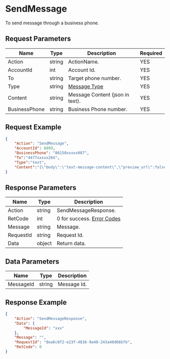 # SendMessage
To send message through a business phone.  
## Request Parameters
| Name          | Type   | Description                                | Required |
| ------------- | ------ | ------------------------------------------ | -------- |
| Action        | string | ActionName.                                 | YES      |
| AccountId     | int    | Account Id.                                 | YES      |
| To            | string | Target phone number.                        | YES      |
| Type          | string | [Message Type](./999-Enum.md#message_type) | YES      |
| Content       | string | Message Content (json in text).             | YES      |
| BusinessPhone | string | Business Phone number.                            | YES      |


## Request Example
```json
{
    "Action": "SendMessage",
    "AccountId": 8899,
    "BusinessPhone": "86150xxxxx987",
    "To":"4477xxxxx264",
    "Type":"text",
    "Content":"{\"body\":\"text-message-content\",\"preview_url\":false}"
}
```

## Response Parameters
| Name      | Type   | Description                                           |
| --------- | ------ | ----------------------------------------------------- |
| Action    | string | SendMessageResponse.                                  |
| RetCode   | int    | 0 for success. [Error Codes](./999-Enum.md#error_code) |
| Message   | string | Message.                                               |
| RequestId | string | Request Id.                                            |
| Data      | object | Return data.                                           |

## Data Parameters
| Name      | Type   | Description |
| --------- | ------ | ----------- |
| MessageId | string | Message Id.  |


## Response Example
```json
{
    "Action": "SendMessageResponse",
    "Data": {
        "MessageId": "xxx"
    },
    "Message": "",
    "RequestId": "8ea6c8f2-e23f-4816-9a48-243a40d66bfb",
    "RetCode": 0
}
```
